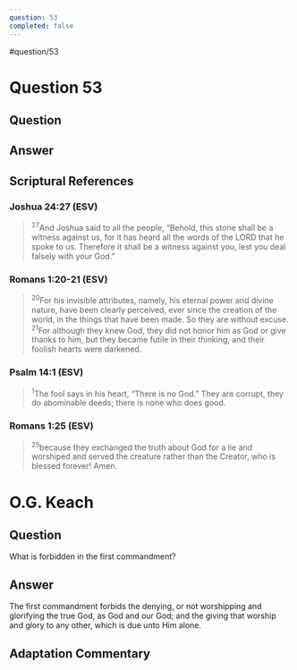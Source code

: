 ```yaml
---
question: 53
completed: false
---
```

#question/53
# Question 53

## Question


## Answer


## Scriptural References
### Joshua 24:27 (ESV)
> <sup>27</sup>And Joshua said to all the people, “Behold, this stone shall be a witness against us, for it has heard all the words of the LORD that he spoke to us. Therefore it shall be a witness against you, lest you deal falsely with your God.”

### Romans 1:20-21 (ESV)
> <sup>20</sup>For his invisible attributes, namely, his eternal power and divine nature, have been clearly perceived, ever since the creation of the world, in the things that have been made. So they are without excuse.
> <sup>21</sup>For although they knew God, they did not honor him as God or give thanks to him, but they became futile in their thinking, and their foolish hearts were darkened.

### Psalm 14:1 (ESV)
> <sup>1</sup>The fool says in his heart, “There is no God.” They are corrupt, they do abominable deeds; there is none who does good.

### Romans 1:25 (ESV)
> <sup>25</sup>because they exchanged the truth about God for a lie and worshiped and served the creature rather than the Creator, who is blessed forever! Amen.

# O.G. Keach
## Question
What is forbidden in the first commandment?

## Answer
The first commandment forbids the denying, or not worshipping and glorifying the true God, as God and our God; and the giving that worship and glory to any other, which is due unto Him alone.

## Adaptation Commentary
